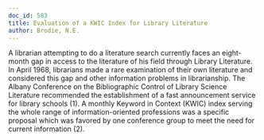 ```yaml
---
doc_id: 583
title: Evaluation of a KWIC Index for Library Literature
author: Brodie, N.E.
---
```


A librarian attempting to do a literature search currently
faces an eight-month gap in access to the literature of
his field through Library Literature.  In April 1968,
librarians made a rare examination of their own literature
and considered this gap and other information problems
in librarianship.  The Albany Conference on the Bibliographic
Control of Library Science Literature recommended the
establishment of a fast announcement service for library
schools (1).  A monthly Keyword in Context (KWIC) index
serving the whole range of information-oriented professions 
was a specific proposal which was favored by one conference
group to meet the need for current information (2).